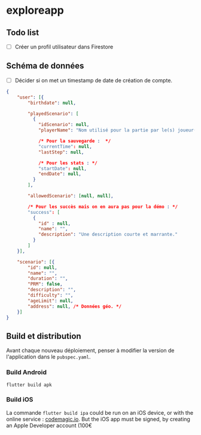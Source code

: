 # exploreapp

## Todo list 

- [ ] Créer un profil utilisateur dans Firestore

## Schéma de données

- [ ] Décider si on met un timestamp de date de création de compte. 

```json
{
    "user": [{
        "birthdate": null,

        "playedScenario": [
          {
            "idScenario": null,
            "playerName": "Nom utilisé pour la partie par le(s) joueur(s), pas unique car scénario horodaté.",

            /* Pour la sauvegarde :  */
            "currentTime": null,
            "lastStep": null,

            /* Pour les stats : */
            "startDate": null,
            "endDate": null,
          }
        ],

        "allowedScenario": [null, null],

        /* Pour les succès mais on en aura pas pour la démo : */
        "success": [
          {
            "id" : null, 
            "name": "",
            "description": "Une description courte et marrante."
          }  
        ]
    }],

    "scenario": [{
        "id": null,
        "name": "",
        "duration": "",
        "PRM": false,
        "description": "",
        "difficulty": "",
        "ageLimit": null,
        "address": null, /* Données géo. */
    }]
}   
``` 

## Build et distribution

Avant chaque nouveau déploiement, penser à modifier la version de l'application dans le `pubspec.yaml`.

### Build Android

`flutter build apk`

### Build iOS

La commande `flutter build ipa` could be run on an iOS device, or with the online service : [codemagic.io](https://codemagic.io/apps).
But the iOS app must be signed, by creating an Apple Developer account (100€